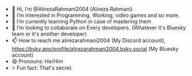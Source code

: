 - 👋 Hi, I’m @AlirezaRahmani2004 (Alireza Rahmani)
- 👀 I’m interested in Programming, Working, video games and so more.
- 🌱 I’m currently learning Python in case of mastering them
- 💞️ I’m looking to collaborate on Every developers. (Whatever it's Bluesky team or it's another developer)
- 📫 How to reach me alirezarahmani2004 (My Discord account), https://bsky.app/profile/alirezarahmani2004.bsky.social (My Bluesky account)
- 😄 Pronouns: He/Him
- ⚡ Fun fact: That's secret.

<!---
AlirezaRahmani2004/AlirezaRahmani2004 is a ✨ special ✨ repository because its `README.md` (this file) appears on your GitHub profile.
You can click the Preview link to take a look at your changes.
--->

